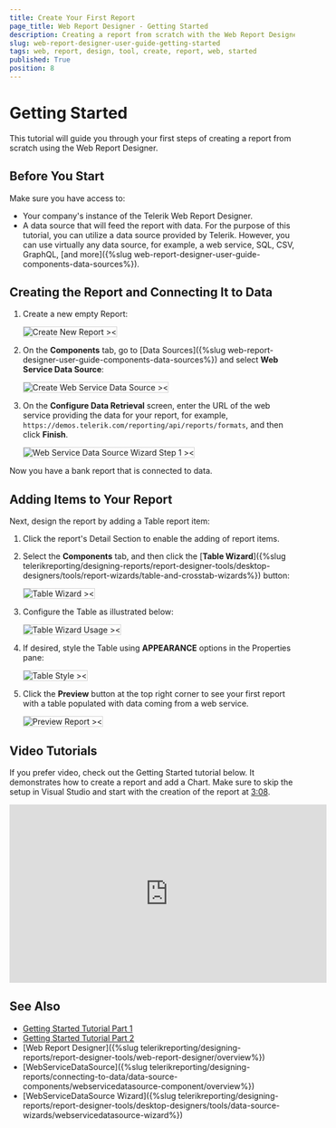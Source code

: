 ```yaml
---
title: Create Your First Report
page_title: Web Report Designer - Getting Started
description: Creating a report from scratch with the Web Report Designer offered by Telerik Reporting.
slug: web-report-designer-user-guide-getting-started
tags: web, report, design, tool, create, report, web, started 
published: True
position: 8
---
```

<style>
img[alt$="><"] {
  border: 1px solid lightgrey;
}
</style>

# Getting Started 

This tutorial will guide you through your first steps of creating a report from scratch using the Web Report Designer.

## Before You Start

Make sure you have access to:

* Your company's instance of the Telerik Web Report Designer.
* A data source that will feed the report with data. For the purpose of this tutorial, you can utilize a data source provided by Telerik. However, you can use virtually any data source, for example, a web service, SQL, CSV, GraphQL, [and more]({%slug web-report-designer-user-guide-components-data-sources%}).

## Creating the Report and Connecting It to Data

1. Create a new empty Report:

    ![Create New Report ><](images/wrd-create-new-report.gif)

2. On the **Components** tab, go to [Data Sources]({%slug web-report-designer-user-guide-components-data-sources%}) and select **Web Service Data Source**:

    ![Create Web Service Data Source ><](images/wrd-create-web-service-data-source.png)  

3. On the **Configure Data Retrieval** screen, enter the URL of the web service providing the data for your report, for example, `https://demos.telerik.com/reporting/api/reports/formats`, and then click **Finish**.

    ![Web Service Data Source Wizard Step 1 ><](images/wrd-create-web-service-data-source-wizard-step1.png)

Now you have a bank report that is connected to data.

## Adding Items to Your Report

Next, design the report by adding a Table report item:

1. Click the report's Detail Section to enable the adding of report items.

1. Select the **Components** tab, and then click the [**Table Wizard**]({%slug telerikreporting/designing-reports/report-designer-tools/desktop-designers/tools/report-wizards/table-and-crosstab-wizards%}) button:  

    ![Table Wizard ><](images/wrd-table-wizard.png)

1. Configure the Table as illustrated below:

    ![Table Wizard Usage ><](images/wrd-table-wizard-usage.gif)  

1. If desired, style the Table using **APPEARANCE** options in the Properties pane:

    ![Table Style ><](images/wrd-table-style.png)

1. Click the **Preview** button at the top right corner to see your first report with a table populated with data coming from a web service.

    ![Preview Report ><](images/wrd-preview-report.png)  

## Video Tutorials

If you prefer video, check out the Getting Started tutorial below. It demonstrates how to create a report and add a Chart. Make sure to skip the setup in Visual Studio and start with the creation of the report at [3:08](https://www.youtube.com/embed/L-utkcB8-5c?si=bmJU9ggpSOykHdLK&amp;start=188).

<iframe width="560" height="315" src="https://www.youtube.com/embed/L-utkcB8-5c?si=bmJU9ggpSOykHdLK&amp;start=188" title="YouTube video player" frameborder="0" allow="accelerometer; autoplay; clipboard-write; encrypted-media; gyroscope; picture-in-picture; web-share" referrerpolicy="strict-origin-when-cross-origin" allowfullscreen></iframe>

## See Also

* [Getting Started Tutorial Part 1](https://www.youtube.com/embed/L-utkcB8-5c?si=bmJU9ggpSOykHdLK&amp;start=188)
* [Getting Started Tutorial Part 2](https://www.youtube.com/watch?v=DXKlgq-MYIU)
* [Web Report Designer]({%slug telerikreporting/designing-reports/report-designer-tools/web-report-designer/overview%})
* [WebServiceDataSource]({%slug telerikreporting/designing-reports/connecting-to-data/data-source-components/webservicedatasource-component/overview%})
* [WebServiceDataSource Wizard]({%slug telerikreporting/designing-reports/report-designer-tools/desktop-designers/tools/data-source-wizards/webservicedatasource-wizard%})
